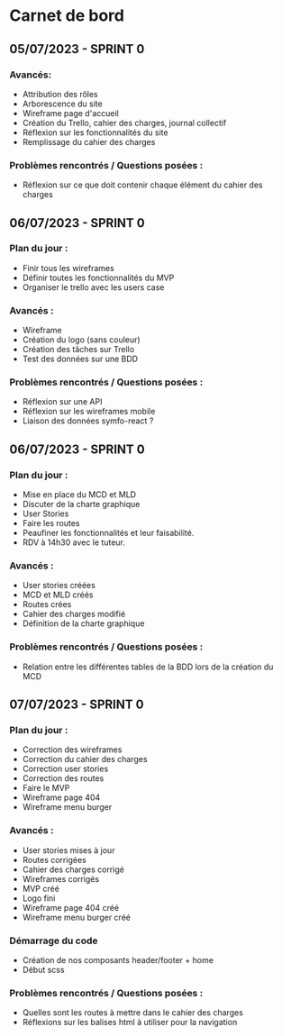 # Carnet de bord

## 05/07/2023 - SPRINT 0

### Avancés:
- Attribution des rôles
- Arborescence du site
- Wireframe page d'accueil
- Création du Trello, cahier des charges, journal collectif
- Réflexion sur les fonctionnalités du site
- Remplissage du cahier des charges

### Problèmes rencontrés / Questions posées : 
- Réflexion sur ce que doit contenir chaque élément du cahier des charges

## 06/07/2023 - SPRINT 0

### Plan du jour : 
- Finir tous les wireframes
- Définir toutes les fonctionnalités du MVP
- Organiser le trello avec les users case

### Avancés : 
- Wireframe
- Création du logo (sans couleur)
- Création des tâches sur Trello
- Test des données sur une BDD

### Problèmes rencontrés / Questions posées : 
- Réflexion sur une API
- Réflexion sur les wireframes mobile
- Liaison des données symfo-react ?

## 06/07/2023 - SPRINT 0

### Plan du jour : 
- Mise en place du MCD et MLD
- Discuter de la charte graphique
- User Stories
- Faire les routes
- Peaufiner les fonctionnalités et leur faisabilité.
- RDV à 14h30 avec le tuteur.

### Avancés : 
- User stories créées
- MCD et MLD créés
- Routes crées
- Cahier des charges modifié
- Définition de la charte graphique


### Problèmes rencontrés / Questions posées : 
- Relation entre les différentes tables de la BDD lors de la création du MCD

## 07/07/2023 - SPRINT 0

### Plan du jour : 
- Correction des wireframes
- Correction du cahier des charges
- Correction user stories
- Correction des routes
- Faire le MVP
- Wireframe page 404
- Wireframe menu burger

### Avancés : 
- User stories mises à jour
- Routes corrigées
- Cahier des charges corrigé
- Wireframes corrigés
- MVP créé
- Logo fini
- Wireframe page 404 créé
- Wireframe menu burger créé

### Démarrage du code

- Création de nos composants header/footer + home
- Début scss


### Problèmes rencontrés / Questions posées : 
- Quelles sont les routes à mettre dans le cahier des charges
- Réflexions sur les balises html à utiliser pour la navigation

